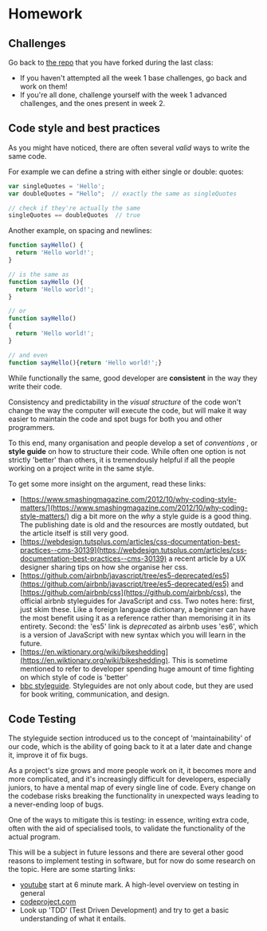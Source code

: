 # Homework

## Challenges

Go back to [the repo](https://github.com/Code-Your-Future/JS-Core-1-Exercises)
that you have forked during the last class:

* If you haven't attempted all the week 1 base challenges, go back and work on 
 them!
* If you're all done, challenge yourself with the week 1 advanced challenges, 
 and the ones present in week 2.

## Code style and best practices

As you might have noticed, there are often several _valid_ ways to write the
same code.

For example we can define a string with either single or double:
quotes:

```js
var singleQuotes = 'Hello';
var doubleQuotes = "Hello";  // exactly the same as singleQuotes

// check if they're actually the same
singleQuotes == doubleQuotes  // true
```

Another example, on spacing and newlines:

```js
function sayHello() {
  return 'Hello world!';
}

// is the same as
function sayHello (){
  return 'Hello world!';
}

// or
function sayHello()
{
  return 'Hello world!';
}

// and even
function sayHello(){return 'Hello world!';}
```

While functionally the same, good developer are **consistent** in the way they
write their code.

Consistency and predictability in the _visual structure_ of the code won't
change the way the computer will execute the code, but will make it way easier
to maintain the code and spot bugs for both you and other programmers.

To this end, many organisation and people develop a set of _conventions_ ,
or **style guide** on how to structure their code. While often one option is not strictly 'better' than others, it is tremendously helpful if all the people
working on a project write in the same style.

To get some more insight on the argument, read these links:

* [https://www.smashingmagazine.com/2012/10/why-coding-style-matters/](https://www.smashingmagazine.com/2012/10/why-coding-style-matters/) dig a bit 
 more on the *why* a style guide is a good thing. The publishing date is old and 
 the resources are mostly outdated, but the article itself is still very good.
* [https://webdesign.tutsplus.com/articles/css-documentation-best-practices--cms-30139](https://webdesign.tutsplus.com/articles/css-documentation-best-practices--cms-30139) 
 a recent article by a UX designer sharing tips on how she organise her css.
* [https://github.com/airbnb/javascript/tree/es5-deprecated/es5](https://github.com/airbnb/javascript/tree/es5-deprecated/es5) and 
 [https://github.com/airbnb/css](https://github.com/airbnb/css), the official airbnb styleguides for JavaScript 
 and css. Two notes here: first, just skim these. Like a foreign language 
 dictionary, a beginner can have the most benefit using it as a reference rather 
 than memorising it in its entirety. Second: the 'es5' link is _deprecated_ as 
 airbnb uses 'es6', which is a version of JavaScript with new syntax which you 
 will learn in the future.
* [https://en.wiktionary.org/wiki/bikeshedding](https://en.wiktionary.org/wiki/bikeshedding). This is sometime mentioned to 
 refer to developer spending huge amount of time fighting on which style of code 
 is 'better'
* [bbc styleguide](https://www.bbc.co.uk/cbbc/styleguide). Styleguides are not only about code, 
 but they are used for book writing, communication, and design.

## Code Testing

The styleguide section introduced us to the concept of 'maintainability' of our
code, which is the ability of going back to it at a later date and change it,
improve it of fix bugs.

As a project's size grows and more people work on it, it becomes more and more
complicated, and it's increasingly difficult for developers, especially juniors,
to have a mental map of every single line of code. Every change on the codebase
risks breaking the functionality in unexpected ways leading to a never-ending
loop of bugs.

One of the ways to mitigate this is testing: in essence, writing extra code,
often with the aid of specialised tools, to validate the functionality of the
actual program.

This will be a subject in future lessons and there are several other good
reasons to implement testing in software, but for now do some research on the
topic. Here are some starting links:

* [youtube](https://www.youtube.com/watch?v=UZy1Dj9JIg4&feature=youtu.be&t=356) start at 
 6 minute mark. A high-level overview on testing in general
* [codeproject.com](https://www.codeproject.com/Tips/351122/What-is-software-testing-What-are-the-different-ty)
* Look up 'TDD' (Test Driven Development) and try to get a basic understanding 
 of what it entails.

